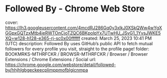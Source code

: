 # Followed By - Chrome Web Store

cover: https://lh3.googleusercontent.com/4mcdRJ286Gq0y3xlkJ0XSkQWw4wYgXGGpxGQTzxMtb4ieRWTOnCjoTZQC6BKpoIpYx7UTwHU_JSvG1_1YvsJWKE5XQ=w128-h128-e365-rj-sc0x00ffffff
created: March 25, 2023 10:41 PM (UTC)
description: Followed By uses GitHub’s public API to fetch mutual followers for every profile you visit, straight to the profile page!
folder: BOOKMRKS-MTHRFCKR / BROWSR-MTHRFCKR / Browser / Browser Extensions / Chrome Extensions / Social
url: https://chrome.google.com/webstore/detail/followed-by/hhjhlgbgeckeecplimppmofblgicnmpa